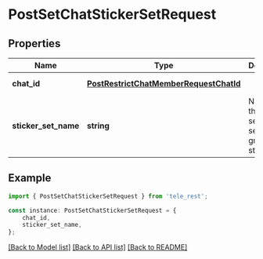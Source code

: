 # PostSetChatStickerSetRequest


## Properties

Name | Type | Description | Notes
------------ | ------------- | ------------- | -------------
**chat_id** | [**PostRestrictChatMemberRequestChatId**](PostRestrictChatMemberRequestChatId.md) |  | [default to undefined]
**sticker_set_name** | **string** | Name of the sticker set to be set as the group sticker set | [default to undefined]

## Example

```typescript
import { PostSetChatStickerSetRequest } from 'tele_rest';

const instance: PostSetChatStickerSetRequest = {
    chat_id,
    sticker_set_name,
};
```

[[Back to Model list]](../README.md#documentation-for-models) [[Back to API list]](../README.md#documentation-for-api-endpoints) [[Back to README]](../README.md)
